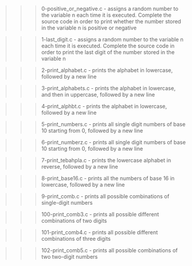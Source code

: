 >>> 0-positive_or_negative.c
	- assigns a random number to the variable n each time it is executed. Complete the source code in order to print whether the number stored in the variable n is positive or negative

>>> 1-last_digit.c
	- assigns a random number to the variable n each time it is executed. Complete the source code in order to print the last digit of the number stored in the variable n

>>> 2-print_alphabet.c
	- prints the alphabet in lowercase, followed by a new line

>>> 3-print_alphabets.c
	- prints the alphabet in lowercase, and then in uppercase, followed by a new line

>>> 4-print_alphbt.c
	- prints the alphabet in lowercase, followed by a new line

>>> 5-print_numbers.c
	- prints all single digit numbers of base 10 starting from 0, followed by a new line

>>> 6-print_numberz.c
	- prints all single digit numbers of base 10 starting from 0, followed by a new line

>>> 7-print_tebahpla.c
	- prints the lowercase alphabet in reverse, followed by a new line

>>> 8-print_base16.c
	- prints all the numbers of base 16 in lowercase, followed by a new line

>>> 9-print_comb.c
	- prints all possible combinations of single-digit numbers

>>> 100-print_comb3.c
	- prints all possible different combinations of two digits

>>> 101-print_comb4.c
	- prints all possible different combinations of three digits

>>> 102-print_comb5.c
	- prints all possible combinations of two two-digit numbers 
